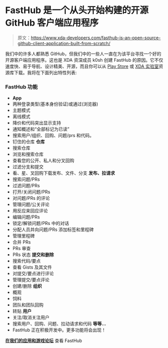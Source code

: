 # FastHub 是一个从头开始构建的开源 GitHub 客户端应用程序

> 原文：<https://www.xda-developers.com/fasthub-is-an-open-source-github-client-application-built-from-scratch/>

我们中的许多人都熟悉 GitHub，但我们中的一些人一直在为该平台寻找一个好的开源客户端应用程序。这也是 XDA 资深成员 k0sh 创建 FastHub 的原因。它不仅速度快、易于导航、设计精美、开源，而且你可以从 [Play Store](https://play.google.com/store/apps/details?id=com.fastaccess.github) 或 [XDA 实验室](https://labs.xda-developers.com/store/app/com.fastaccess.github)资源库下载。我将在下面列出特性列表:

### FastHub 功能

*   **App**
*   两种登录类型(基本身份验证)或通过(浏览器)
*   主题模式
*   离线模式
*   降价和代码突出显示支持
*   通知概述和“全部标记为已读”
*   搜索用户/组织、回购、问题/prs 和代码。
*   钉住的仓库 **仓库**
*   搜索仓库
*   浏览和搜索仓库
*   查看您的公开、私人和分叉回购
*   过滤分支和提交
*   看、星、叉回购下载发布、文件、分支 **发布、拉请求**
*   搜索问题/PRs
*   过滤问题/PRs
*   打开/关闭问题/PRs
*   对问题/PRs 的评论
*   管理问题/公关评论
*   用反应来回应评论
*   编辑问题/PRs
*   锁定/解锁问题/PRs 中的对话
*   分配人员并向问题/PRs 添加标签和里程碑
*   管理里程碑
*   合并 PRs
*   PRs 审查
*   PRs 状态 **提交和删除**
*   搜索代码/要点
*   查看 Gists 及其文件
*   对提交/要点进行评论
*   管理提交/要点评论
*   创建/删除 **组织**
*   概观
*   饲料
*   团队和团队回购
*   转贴 **用户**
*   关注/取消关注用户
*   搜索用户、回购、问题、拉动请求和代码 **等等...**
*   FastHub 正在积极开发中。更多功能将会出现！

[**在我们的应用和游戏论坛**](https://forum.xda-developers.com/android/apps-games/app-fasthub-github-t3603079) 查看 FastHub